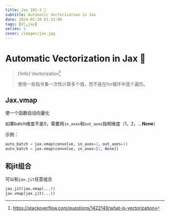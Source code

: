 ```yaml
---
title: Jax 101-3 🤞
subtitle: Automatic Vectorization in Jax 
date: 2024-01-28 01:33:00
tags: [dl,jax]
series: 5
cover: /images/jax.jpg
---
```

# Automatic Vectorization in Jax 🚦

> [!info] Vectorization[^1]
>
> 使用一些指令集一次性计算多个值，而不是在for循环中逐个遍历。


## Jax.vmap

使一个函数自动向量化

如果batch维度不是0，需要用`in_axes`和`out_axes`指明维度（1，2，...**None**）

示例：

```python
auto_batch = jax.vmap(convolve, in_axes=1, out_axes=1)
auto_batch = jax.vmap(convolve, in_axes=[1, None])
```

## 和jit组合

可以和`jax.jit`任意组合

```python
jax.jit(jax.vmap(...))
jax.vmap(jax.jit(...))
```

[^1]: https://stackoverflow.com/questions/1422149/what-is-vectorization